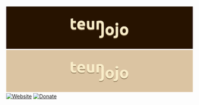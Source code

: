 ![Header](header-dark.png#gh-dark-mode-only)
![Header](header-light.png#gh-light-mode-only)
<br>
[![Website](https://img.shields.io/badge/website-f9edc9?style=for-the-badge)](https://www.teunjojo.com)
[![Donate](https://img.shields.io/badge/Donate-yellow?style=for-the-badge)](https://www.paypal.com/donate/?hosted_button_id=U9YA79HDTWTZW)
